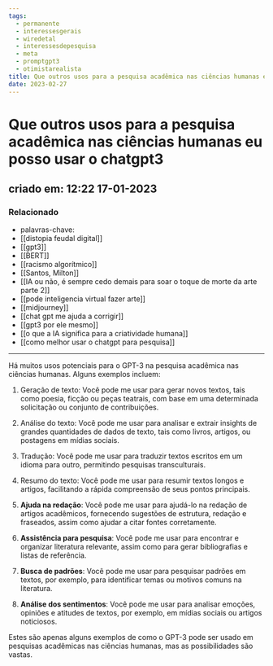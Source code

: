 ```yaml
---
tags:
  - permanente
  - interessesgerais
  - wiredetal
  - interessesdepesquisa
  - meta
  - promptgpt3
  - otimistarealista
title: Que outros usos para a pesquisa acadêmica nas ciências humanas eu posso usar o chatgpt3
date: 2023-02-27
---
```


# Que outros usos para a pesquisa acadêmica nas ciências humanas eu posso usar o chatgpt3

## criado em: 12:22 17-01-2023

### Relacionado

- palavras-chave:    
- [[distopia feudal digital]]
- [[gpt3]]
- [[BERT]]
- [[racismo algorítmico]]
- [[Santos, Milton]]
- [[IA ou não, é sempre cedo demais para soar o toque de morte da arte parte 2]]
- [[pode inteligencia virtual fazer arte]]
- [[midjourney]]
- [[chat gpt me ajuda a corrigir]]
- [[gpt3 por ele mesmo]]
- [[o que a IA significa para a criatividade humana]]
- [[como melhor usar o chatgpt para pesquisa]]
---

Há muitos usos potenciais para o GPT-3 na pesquisa acadêmica nas ciências humanas. Alguns exemplos incluem:

1. Geração de texto: Você pode me usar para gerar novos textos, tais como poesia, ficção ou peças teatrais, com base em uma determinada solicitação ou conjunto de contribuições.
    
2. Análise do texto: Você pode me usar para analisar e extrair insights de grandes quantidades de dados de texto, tais como livros, artigos, ou postagens em mídias sociais.
    
3. Tradução: Você pode me usar para traduzir textos escritos em um idioma para outro, permitindo pesquisas transculturais.
    
4. Resumo do texto: Você pode me usar para resumir textos longos e artigos, facilitando a rápida compreensão de seus pontos principais.
    
5. **Ajuda na redação**: Você pode me usar para ajudá-lo na redação de artigos acadêmicos, fornecendo sugestões de estrutura, redação e fraseados, assim como ajudar a citar fontes corretamente.
    
6. **Assistência para pesquisa**: Você pode me usar para encontrar e organizar literatura relevante, assim como para gerar bibliografias e listas de referência.
    
7. **Busca de padrões**: Você pode me usar para pesquisar padrões em textos, por exemplo, para identificar temas ou motivos comuns na literatura.
    
8. **Análise dos sentimentos**: Você pode me usar para analisar emoções, opiniões e atitudes de textos, por exemplo, em mídias sociais ou artigos noticiosos.

Estes são apenas alguns exemplos de como o GPT-3 pode ser usado em pesquisas acadêmicas nas ciências humanas, mas as possibilidades são vastas.
